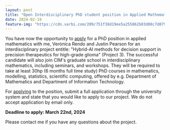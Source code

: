 ```yaml
---
layout: post
title: "Open Interdisciplinary PhD student position in Applied Mathematics: Hybrid-AI Methods for Decision Support in Precision Therapeutics for High-Grade Glioma"
date: 2024-02-19
feature-img: "https://cdn.varbi.com/209/751f38d19ee5a255862b03d08c7d8790.jpg"
---
```


You have now the opportunity to [apply](https://www.jobb.uu.se/details/?positionId=702358) for a PhD position in applied mathematics with me, Ver&oacute;nica Rendo and Justin Pearson for an interdisciplinary project entitle: "Hybrid-AI methods for decision support in precision therapeutics for high-grade glioma" (Project 3). The successful candidate will also join CIM's graduate school in interdisciplinary mathematics, including seminars, and workshops. They will be required to take at least 30hp (6 months full time study) PhD courses in mathematics, modelling, statistics, scientific computing, offered by e.g. Department of Mathematics and Department of Information Technology.

For [applying](https://www.jobb.uu.se/details/?positionId=702358) to the position, submit a full application through the university system and state that you would like to apply to our project. We do not accept application by email only.

**Deadline to apply: March 22nd, 2024**

Please contact me if you have any questions about the project.
